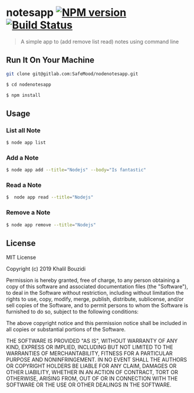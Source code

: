 # notesapp [![NPM version](https://badge.fury.io/js/notesapp.svg)](https://npmjs.org/package/notesapp) [![Build Status](https://travis-ci.org/safemood/notesapp.svg?branch=master)](https://travis-ci.org/safemood/notesapp)

> A simple app to (add remove list read) notes using command line

## Run It On Your Machine
```sh
git clone git@gitlab.com:SafeMood/nodenotesapp.git
```
```sh
$ cd nodenotesapp
```
```sh
$ npm install 
```

## Usage
### List all Note
```sh
$ node app list
```

### Add a Note
```sh
$ node app add --title="Nodejs" --body="Is fantastic"
```
### Read a Note
```sh
$  node app read --title="Nodejs"
```
### Remove a Note
```sh
$ node app remove --title="Nodejs"
```

## License

MIT License

Copyright (c) 2019 Khalil Bouzidi

Permission is hereby granted, free of charge, to any person obtaining a copy
of this software and associated documentation files (the "Software"), to deal
in the Software without restriction, including without limitation the rights
to use, copy, modify, merge, publish, distribute, sublicense, and/or sell
copies of the Software, and to permit persons to whom the Software is
furnished to do so, subject to the following conditions:

The above copyright notice and this permission notice shall be included in all
copies or substantial portions of the Software.

THE SOFTWARE IS PROVIDED "AS IS", WITHOUT WARRANTY OF ANY KIND, EXPRESS OR
IMPLIED, INCLUDING BUT NOT LIMITED TO THE WARRANTIES OF MERCHANTABILITY,
FITNESS FOR A PARTICULAR PURPOSE AND NONINFRINGEMENT. IN NO EVENT SHALL THE
AUTHORS OR COPYRIGHT HOLDERS BE LIABLE FOR ANY CLAIM, DAMAGES OR OTHER
LIABILITY, WHETHER IN AN ACTION OF CONTRACT, TORT OR OTHERWISE, ARISING FROM,
OUT OF OR IN CONNECTION WITH THE SOFTWARE OR THE USE OR OTHER DEALINGS IN THE
SOFTWARE.